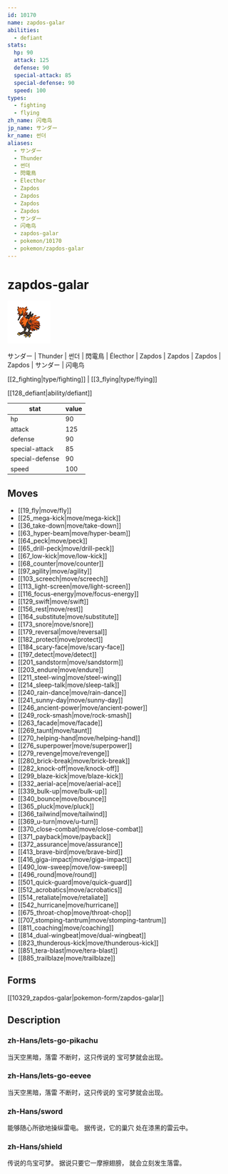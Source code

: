 ```yaml
---
id: 10170
name: zapdos-galar
abilities:
  - defiant
stats:
  hp: 90
  attack: 125
  defense: 90
  special-attack: 85
  special-defense: 90
  speed: 100
types:
  - fighting
  - flying
zh_name: 闪电鸟
jp_name: サンダー
kr_name: 썬더
aliases:
  - サンダー
  - Thunder
  - 썬더
  - 閃電鳥
  - Électhor
  - Zapdos
  - Zapdos
  - Zapdos
  - Zapdos
  - サンダー
  - 闪电鸟
  - zapdos-galar
  - pokemon/10170
  - pokemon/zapdos-galar
---
```

# zapdos-galar

![](https://raw.githubusercontent.com/PokeAPI/sprites/master/sprites/pokemon/10170.png)

サンダー | Thunder | 썬더 | 閃電鳥 | Électhor | Zapdos | Zapdos | Zapdos | Zapdos | サンダー | 闪电鸟

[[2_fighting|type/fighting]] | [[3_flying|type/flying]]

[[128_defiant|ability/defiant]]

|stat|value|
|---|---|
|hp|90|
|attack|125|
|defense|90|
|special-attack|85|
|special-defense|90|
|speed|100|


## Moves

- [[19_fly|move/fly]]
- [[25_mega-kick|move/mega-kick]]
- [[36_take-down|move/take-down]]
- [[63_hyper-beam|move/hyper-beam]]
- [[64_peck|move/peck]]
- [[65_drill-peck|move/drill-peck]]
- [[67_low-kick|move/low-kick]]
- [[68_counter|move/counter]]
- [[97_agility|move/agility]]
- [[103_screech|move/screech]]
- [[113_light-screen|move/light-screen]]
- [[116_focus-energy|move/focus-energy]]
- [[129_swift|move/swift]]
- [[156_rest|move/rest]]
- [[164_substitute|move/substitute]]
- [[173_snore|move/snore]]
- [[179_reversal|move/reversal]]
- [[182_protect|move/protect]]
- [[184_scary-face|move/scary-face]]
- [[197_detect|move/detect]]
- [[201_sandstorm|move/sandstorm]]
- [[203_endure|move/endure]]
- [[211_steel-wing|move/steel-wing]]
- [[214_sleep-talk|move/sleep-talk]]
- [[240_rain-dance|move/rain-dance]]
- [[241_sunny-day|move/sunny-day]]
- [[246_ancient-power|move/ancient-power]]
- [[249_rock-smash|move/rock-smash]]
- [[263_facade|move/facade]]
- [[269_taunt|move/taunt]]
- [[270_helping-hand|move/helping-hand]]
- [[276_superpower|move/superpower]]
- [[279_revenge|move/revenge]]
- [[280_brick-break|move/brick-break]]
- [[282_knock-off|move/knock-off]]
- [[299_blaze-kick|move/blaze-kick]]
- [[332_aerial-ace|move/aerial-ace]]
- [[339_bulk-up|move/bulk-up]]
- [[340_bounce|move/bounce]]
- [[365_pluck|move/pluck]]
- [[366_tailwind|move/tailwind]]
- [[369_u-turn|move/u-turn]]
- [[370_close-combat|move/close-combat]]
- [[371_payback|move/payback]]
- [[372_assurance|move/assurance]]
- [[413_brave-bird|move/brave-bird]]
- [[416_giga-impact|move/giga-impact]]
- [[490_low-sweep|move/low-sweep]]
- [[496_round|move/round]]
- [[501_quick-guard|move/quick-guard]]
- [[512_acrobatics|move/acrobatics]]
- [[514_retaliate|move/retaliate]]
- [[542_hurricane|move/hurricane]]
- [[675_throat-chop|move/throat-chop]]
- [[707_stomping-tantrum|move/stomping-tantrum]]
- [[811_coaching|move/coaching]]
- [[814_dual-wingbeat|move/dual-wingbeat]]
- [[823_thunderous-kick|move/thunderous-kick]]
- [[851_tera-blast|move/tera-blast]]
- [[885_trailblaze|move/trailblaze]]

## Forms



[[10329_zapdos-galar|pokemon-form/zapdos-galar]]

## Description

### zh-Hans/lets-go-pikachu

当天空黑暗，落雷
不断时，这只传说的
宝可梦就会出现。

### zh-Hans/lets-go-eevee

当天空黑暗，落雷
不断时，这只传说的
宝可梦就会出现。

### zh-Hans/sword

能够随心所欲地操纵雷电。
据传说，它的巢穴
处在漆黑的雷云中。

### zh-Hans/shield

传说的鸟宝可梦。
据说只要它一摩擦翅膀，
就会立刻发生落雷。

